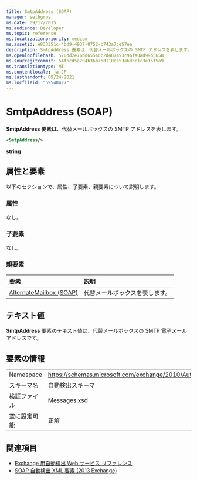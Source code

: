 ```yaml
---
title: SmtpAddress (SOAP)
manager: sethgros
ms.date: 09/17/2015
ms.audience: Developer
ms.topic: reference
ms.localizationpriority: medium
ms.assetid: e833351c-4bd9-4937-8752-c743a7ce57ea
description: SmtpAddress 要素は、代替メールボックスの SMTP アドレスを表します。
ms.openlocfilehash: 570dd2e76bd65546c2d407493c96fa0ad99b5658
ms.sourcegitcommit: 54f6cd5a704b36b76d110ee53a6d6c1c3e15f5a9
ms.translationtype: MT
ms.contentlocale: ja-JP
ms.lasthandoff: 09/24/2021
ms.locfileid: "59540427"
---
```

# <a name="smtpaddress-soap"></a>SmtpAddress (SOAP)

**SmtpAddress 要素は**、代替メールボックスの SMTP アドレスを表します。 
  
```XML
<SmtpAddress/>
```

**string**

## <a name="attributes-and-elements"></a>属性と要素

以下のセクションで、属性、子要素、親要素について説明します。
  
### <a name="attributes"></a>属性

なし。
  
### <a name="child-elements"></a>子要素

なし。
  
### <a name="parent-elements"></a>親要素

|**要素**|**説明**|
|:-----|:-----|
|[AlternateMailbox (SOAP)](alternatemailbox-soap.md) <br/> |代替メールボックスを表します。  <br/> |
   
## <a name="text-value"></a>テキスト値

**SmtpAddress** 要素のテキスト値は、代替メールボックスの SMTP 電子メール アドレスです。 
  
## <a name="element-information"></a>要素の情報

|||
|:-----|:-----|
|Namespace  <br/> |https://schemas.microsoft.com/exchange/2010/Autodiscover  <br/> |
|スキーマ名  <br/> |自動検出スキーマ  <br/> |
|検証ファイル  <br/> |Messages.xsd  <br/> |
|空に設定可能  <br/> |正解  <br/> |
   
## <a name="see-also"></a>関連項目

- [Exchange 用自動検出 Web サービス リファレンス](autodiscover-web-service-reference-for-exchange.md)
- [SOAP 自動検出 XML 要素 (2013 Exchange)](soap-autodiscover-xml-elements-for-exchange-2013.md)

